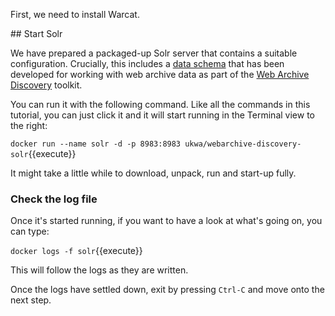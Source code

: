 First, we need to install Warcat.

## Start Solr

We have prepared a packaged-up Solr server that contains a suitable configuration. Crucially, this includes a [data schema](https://lucene.apache.org/solr/guide/6_6/documents-fields-and-schema-design.html) that has been developed for working with web archive data as part of the [Web Archive Discovery](https://github.com/ukwa/webarchive-discovery) toolkit.

You can run it with the following command. Like all the commands in this tutorial, you can just click it and it will start running in the Terminal view to the right:

`docker run --name solr -d -p 8983:8983 ukwa/webarchive-discovery-solr`{{execute}}

It might take a little while to download, unpack, run and start-up fully. 

### Check the log file

Once it's started running, if you want to have a look at what's going on, you can type:

`docker logs -f solr`{{execute}}

This will follow the logs as they are written. 

Once the logs have settled down, exit by pressing `Ctrl-C` and move onto the next step.

